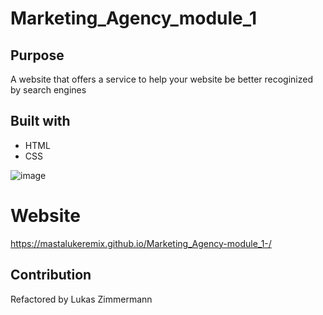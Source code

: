 # Marketing_Agency_module_1


## Purpose

A website that offers a service to help your website be better recoginized by search engines


## Built with
* HTML
* CSS

![image](https://user-images.githubusercontent.com/42505473/182964474-a289fa8b-f1bb-4fb0-ba1c-0f89b3287ef5.png)

# Website

https://mastalukeremix.github.io/Marketing_Agency-module_1-/

## Contribution

Refactored by Lukas Zimmermann
